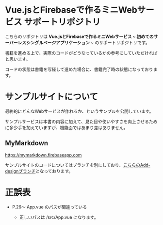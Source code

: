 # Vue.jsとFirebaseで作るミニWebサービス サポートリポジトリ

こちらのリポジトリは **Vue.jsとFirebaseで作るミニWebサービス ~ 初めてのサーバーレスシングルページアプリケーション ~** のサポートリポジトリです。

書籍を進める上で、実際のコードがどうなっているかの参考にしていただければと思います。

コードの状態は書籍を写経して進めた場合に、書籍完了時の状態になっております。

# サンプルサイトについて

最終的にどんなWebサービスが作れるか、というサンプルを公開しています。

サンプルサービスは本書の内容に加えて、見た目や使いやすさを向上させるために多少手を加えていますが、機能面ではあまり差はありません。

## MyMarkdown
https://mymarkdown.firebaseapp.com

サンプルサイトのコードについてはブランチを別にしており、[こちらのAdd-designブランチ](https://github.com/nabettu/mymarkdown/tree/feature/add-design)となっております。


# 正誤表

- P.26〜 App.vue のパスが間違っている

  - 正しいパスは /src/App.vue になります。
